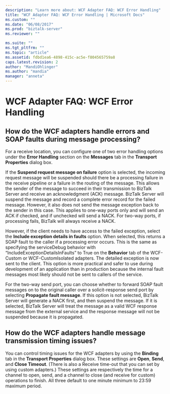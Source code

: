 ```yaml
---
description: "Learn more about: WCF Adapter FAQ: WCF Error Handling"
title: "WCF Adapter FAQ: WCF Error Handling | Microsoft Docs"
ms.custom: ""
ms.date: "06/08/2017"
ms.prod: "biztalk-server"
ms.reviewer: ""

ms.suite: ""
ms.tgt_pltfrm: ""
ms.topic: "article"
ms.assetid: fdbd1ea6-4898-415c-ac5e-f804565759a8
caps.latest.revision: 2
author: "MandiOhlinger"
ms.author: "mandia"
manager: "anneta"
---
```

# WCF Adapter FAQ: WCF Error Handling
## How do the WCF adapters handle errors and SOAP faults during message processing?  
 For a receive location, you can configure one of two error handling options under the **Error Handling** section on the **Messages** tab in the **Transport Properties** dialog box.  
  
 If the **Suspend request message on failure** option is selected, the incoming request message will be suspended should there be a processing failure in the receive pipeline or a failure in the routing of the message. This allows the sender of the message to succeed in their transmission to BizTalk Server and receive an acknowledgment (ACK) message. BizTalk Server will suspend the message and record a complete error record for the failed message. However, it also does not send the message exception back to the sender in this case. This applies to one-way ports only and will send an ACK if checked, and if unchecked will send a NACK. For two-way ports, if processing fails, BizTalk will always receive a NACK.  
  
 However, if the client needs to have access to the failed exception, select the **Include exception details in faults** option. When selected, this returns a SOAP fault to the caller if a processing error occurs. This is the same as specifying the serviceDebug behavior with “IncludeExceptionDetailsInFaults” to True on the **Behavior** tab of the WCF-Custom or WCF-CustomIsolated adapters. The detailed exception is now sent to the client. This option is more practical and safer to use during development of an application than in production because the internal fault messages most likely should not be sent to callers of the service.  
  
 For the two-way send port, you can choose whether to forward SOAP fault messages on to the original caller over a solicit-response send port by selecting **Propagate fault message**. If this option is not selected, BizTalk Server will generate a NACK first, and then suspend the message. If it is selected, BizTalk Server will treat the message as a valid WCF response message from the external service and the response message will not be suspended because it is propagated.  
  
## How do the WCF adapters handle message transmission timing issues?  
 You can control timing issues for the WCF adapters by using the **Binding** tab in the **Transport Properties** dialog box. These settings are **Open**, **Send**, and **Close Timeout**. (There is also a Receive time-out that you can set by using custom adapters.) These settings are respectively the time for a channel to open, send, and a channel to close (and receive for custom) operations to finish. All three default to one minute minimum to 23:59 maximum period.
